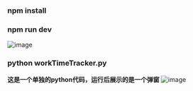 ### npm install
### npm run dev
![image](https://github.com/user-attachments/assets/cd55025b-996e-464b-8692-24276c8bf1ca)

### python workTimeTracker.py
**这是一个单独的python代码，运行后展示的是一个弹窗**
![image](https://github.com/user-attachments/assets/cde8e109-59f2-4d5c-9909-d0bab2789c87)
